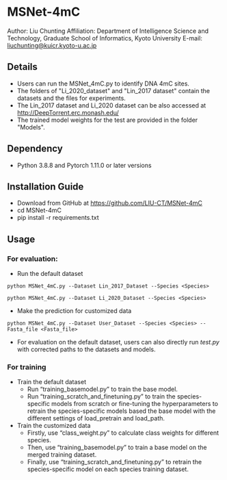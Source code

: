 # MSNet-4mC

Author: Liu Chunting
Affiliation: Department of Intelligence Science and Technology, Graduate School of Informatics, Kyoto University
E-mail: liuchunting@kuicr.kyoto-u.ac.jp

## Details
* Users can run the MSNet_4mC.py to identify DNA 4mC sites.  
* The folders of "Li_2020_dataset" and "Lin_2017 dataset" contain the datasets and the files for experiments.  
* The Lin_2017 dataset and Li_2020 dataset can be also accessed at http://DeepTorrent.erc.monash.edu/  
* The trained model weights for the test are provided in the folder "Models".  

## Dependency
* Python 3.8.8 and Pytorch 1.11.0 or later versions  

## Installation Guide
* Download from GitHub at https://github.com/LIU-CT/MSNet-4mC  
* cd MSNet-4mC  
* pip install -r requirements.txt  

## Usage
### For evaluation:
* Run the default dataset  
```
python MSNet_4mC.py --Dataset Lin_2017_Dataset --Species <Species>
``` 
```
python MSNet_4mC.py --Dataset Li_2020_Dataset --Species <Species> 
```
* Make the prediction for customized data  
```
python MSNet_4mC.py --Dataset User_Dataset --Species <Species> --Fasta_file <Fasta_file>  
```
* For evaluation on the default dataset, users can also directly run *test.py* with corrected paths to the datasets and models.   
### For training
* Train the default dataset  
  * Run “training_basemodel.py” to train the base model.  
  * Run “training_scratch_and_finetuning.py” to train the species-specific models from scratch or fine-tuning the hyperparameters to retrain the species-specific models based the base model with the different settings of load_pretrain and load_path.
* Train the customized data  
  * Firstly, use “class_weight.py” to calculate class weights for different species.  
  * Then, use “training_basemodel.py” to train a base model on the merged training dataset.  
  * Finally, use “training_scratch_and_finetuning.py” to retrain the species-specific model on each species training dataset.



